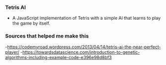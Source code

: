 ### Tetris AI

- A JavaScript implementation of Tetris with a simple AI that learns to play the game by itself.

### Sources that helped me make this
-https://codemyroad.wordpress.com/2013/04/14/tetris-ai-the-near-perfect-player/
-https://towardsdatascience.com/introduction-to-genetic-algorithms-including-example-code-e396e98d8bf3
